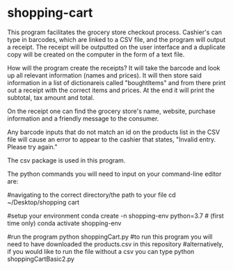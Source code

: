 # shopping-cart

This program facilitates the grocery store checkout process. Cashier's can type in barcodes, which are linked to a CSV file, and the program will output a receipt. The receipt will be outputted on the user interface and a duplicate copy will be created on the computer in the form of a text file. 

How will the program create the receipts? It will take the barcode and look up all relevant information (names and prices). It will then store said information in a list of dictionareis called "boughtItems" and from there print out a receipt with the correct items and prices. At the end it will print the subtotal, tax amount and total. 

On the receipt one can find the grocery store's name, website, purchase information and a friendly message to the consumer.

Any barcode inputs that do not match an id on the products list in the CSV file will cause an error to appear to the cashier that states, "Invalid entry. Please try again."

The csv package is used in this program.

The python commands you will need to input on your command-line editor are:
  
   #navigating to the correct directory/the path to your file
   cd ~/Desktop/shopping cart 
   
   #setup your environment
   conda create -n shopping-env python=3.7 # (first time only)
   conda activate shopping-env
  
   #run the program
   python shoppingCart.py #to run this program you will need to have downloaded the products.csv in this repository
   #alternatively, if you would like to run the file without a csv you can type python shoppingCartBasic2.py
   
